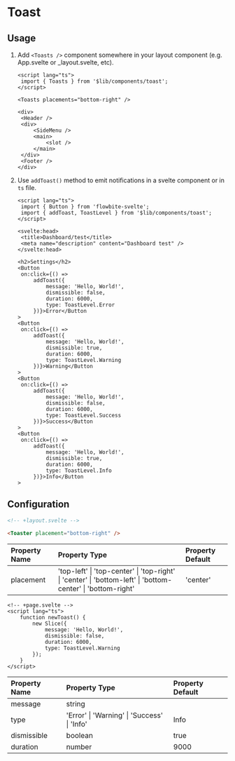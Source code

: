 # Toast

## Usage

1. Add `<Toasts />` component somewhere in your layout component (e.g. App.svelte or \_layout.svelte, etc).

   ```svelte
   <script lang="ts">
   	import { Toasts } from '$lib/components/toast';
   </script>

   <Toasts placements="bottom-right" />

   <div>
   	<Header />
   	<div>
   		<SideMenu />
   		<main>
   			<slot />
   		</main>
   	</div>
   	<Footer />
   </div>
   ```

2. Use `addToast()` method to emit notifications in a svelte component or in `ts` file.

   ```svelte
   <script lang="ts">
   	import { Button } from 'flowbite-svelte';
   	import { addToast, ToastLevel } from '$lib/components/toast';
   </script>

   <svelte:head>
   	<title>Dashboard/test</title>
   	<meta name="description" content="Dashboard test" />
   </svelte:head>

   <h2>Settings</h2>
   <Button
   	on:click={() =>
   		addToast({
   			message: 'Hello, World!',
   			dismissible: false,
   			duration: 6000,
   			type: ToastLevel.Error
   		})}>Error</Button
   >
   <Button
   	on:click={() =>
   		addToast({
   			message: 'Hello, World!',
   			dismissible: true,
   			duration: 6000,
   			type: ToastLevel.Warning
   		})}>Warning</Button
   >
   <Button
   	on:click={() =>
   		addToast({
   			message: 'Hello, World!',
   			dismissible: false,
   			duration: 6000,
   			type: ToastLevel.Success
   		})}>Success</Button
   >
   <Button
   	on:click={() =>
   		addToast({
   			message: 'Hello, World!',
   			dismissible: true,
   			duration: 6000,
   			type: ToastLevel.Info
   		})}>Info</Button
   >
   ```

## Configuration

```html
<!-- +layout.svelte -->

<Toaster placement="bottom-right" />
```

| Property Name | Property Type                                                                                               | Property Default |
| :------------ | :---------------------------------------------------------------------------------------------------------- | :--------------- |
| placement     | 'top-left' \| 'top-center' \| 'top-right' \| 'center' \| 'bottom-left' \| 'bottom-center' \| 'bottom-right' | 'center'         |

```svelte
<!-- +page.svelte -->
<script lang="ts">
	function newToast() {
		new Slice({
			message: 'Hello, World!',
			dismissible: false,
			duration: 6000,
			type: ToastLevel.Warning
		});
	}
</script>
```

| Property Name | Property Type                               | Property Default |
| :------------ | :------------------------------------------ | :--------------- |
| message       | string                                      |                  |
| type          | 'Error' \| 'Warning' \| 'Success' \| 'Info' | Info             |
| dismissible   | boolean                                     | true             |
| duration      | number                                      | 9000             |
